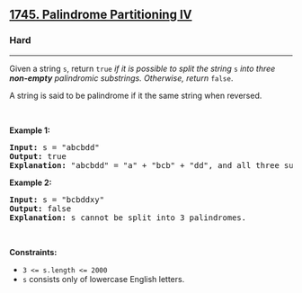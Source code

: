 <h2><a href="https://leetcode.com/problems/palindrome-partitioning-iv/">1745. Palindrome Partitioning IV</a></h2><h3>Hard</h3><hr><div><p>Given a string <code>s</code>, return <code>true</code> <em>if it is possible to split the string</em> <code>s</code> <em>into three <strong>non-empty</strong> palindromic substrings. Otherwise, return </em><code>false</code>.​​​​​</p>

<p>A string is said to be palindrome if it the same string when reversed.</p>

<p>&nbsp;</p>
<p><strong class="example">Example 1:</strong></p>

<pre style="position: relative;"><strong>Input:</strong> s = "abcbdd"
<strong>Output:</strong> true
<strong>Explanation: </strong>"abcbdd" = "a" + "bcb" + "dd", and all three substrings are palindromes.
<div class="open_grepper_editor" title="Edit &amp; Save To Grepper"></div></pre>

<p><strong class="example">Example 2:</strong></p>

<pre style="position: relative;"><strong>Input:</strong> s = "bcbddxy"
<strong>Output:</strong> false
<strong>Explanation: </strong>s cannot be split into 3 palindromes.
<div class="open_grepper_editor" title="Edit &amp; Save To Grepper"></div></pre>

<p>&nbsp;</p>
<p><strong>Constraints:</strong></p>

<ul>
	<li><code>3 &lt;= s.length &lt;= 2000</code></li>
	<li><code>s</code>​​​​​​ consists only of lowercase English letters.</li>
</ul>
</div>